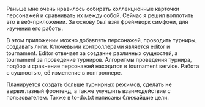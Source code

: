 Раньше мне очень нравилось собирать коллекционные карточки персонажей и сравнивать их между собой. Сейчас я решил воплотить это в веб-приложении. За основу был взят фреймворк симфони, для изучения его работы. 

В этом приложении можно добавлять персонажей, проводить турниры, создавать лиги. Ключевыми контроллерами является editor и tournament. Editor отвечает за создание различных сущностей, а tournament за проведение турниров.
Алгоритмы проведения турнира, подбор и сравнение персонажей находится в tournament service. Работа с сущностью, её изменение в контроллере.

Планируется создать больше турнирных режимов, сделать не вырвиглазный фронтенд, а также улучшить взаимодействие с пользователем. Также в to-do.txt написаны ближайшие цели.
